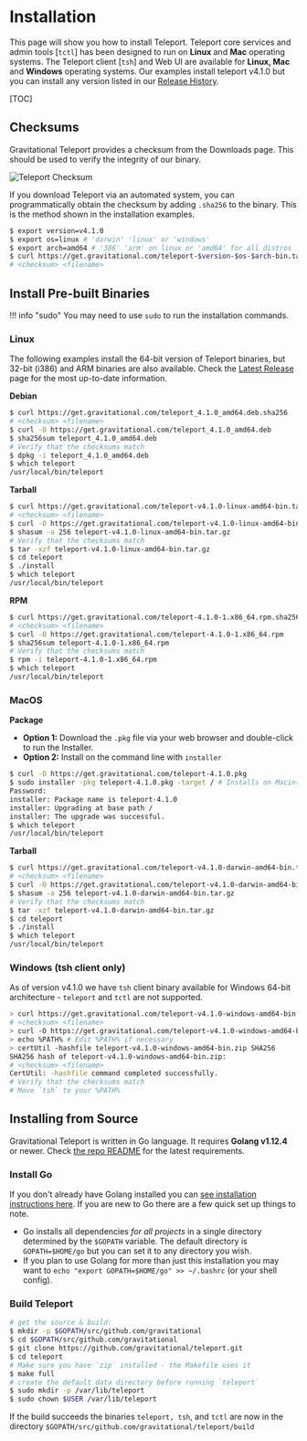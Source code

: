 # Installation

This page will show you how to install Teleport. Teleport core services and
admin tools [`tctl`] has been designed to run on **Linux** and **Mac** operating
systems. The Teleport client [`tsh`] and Web UI are available for **Linux, Mac**
and **Windows** operating systems. Our examples install teleport v4.1.0 but you
can install any version listed in our [Release
History](https://gravitational.com/teleport/releases/).

[TOC]

## Checksums

Gravitational Teleport provides a checksum from the Downloads page.  This should
be used to verify the integrity of our binary.

![Teleport Checksum](../img/teleport-sha.png)

If you download Teleport via an automated system, you can programmatically
obtain the checksum  by adding `.sha256` to the binary. This is the method shown
in the installation examples.

```bash
$ export version=v4.1.0
$ export os=linux # 'darwin' 'linux' or 'windows'
$ export arch=amd64 # '386' 'arm' on linux or 'amd64' for all distros
$ curl https://get.gravitational.com/teleport-$version-$os-$arch-bin.tar.gz.sha256
# <checksum> <filename>
```

## Install Pre-built Binaries

!!! info "sudo"
    You may need to use `sudo` to run the installation commands.

### Linux

The following examples install the 64-bit version of Teleport binaries, but
32-bit (i386) and ARM binaries are also available. Check the [Latest
Release](https://gravitational.com/teleport/download/) page for the most
up-to-date information.

**Debian**
```bash
$ curl https://get.gravitational.com/teleport_4.1.0_amd64.deb.sha256
# <checksum> <filename>
$ curl -O https://get.gravitational.com/teleport_4.1.0_amd64.deb
$ sha256sum teleport_4.1.0_amd64.deb
# Verify that the checksums match
$ dpkg -i teleport_4.1.0_amd64.deb
$ which teleport
/usr/local/bin/teleport
```

**Tarball**
```bash
$ curl https://get.gravitational.com/teleport-v4.1.0-linux-amd64-bin.tar.gz.sha256
# <checksum> <filename>
$ curl -O https://get.gravitational.com/teleport-v4.1.0-linux-amd64-bin.tar.gz
$ shasum -a 256 teleport-v4.1.0-linux-amd64-bin.tar.gz
# Verify that the checksums match
$ tar -xzf teleport-v4.1.0-linux-amd64-bin.tar.gz
$ cd teleport
$ ./install
$ which teleport
/usr/local/bin/teleport
```

**RPM**
```bash
$ curl https://get.gravitational.com/teleport-4.1.0-1.x86_64.rpm.sha256
# <checksum> <filename>
$ curl -O https://get.gravitational.com/teleport-4.1.0-1.x86_64.rpm
$ sha256sum teleport-4.1.0-1.x86_64.rpm
# Verify that the checksums match
$ rpm -i teleport-4.1.0-1.x86_64.rpm
$ which teleport
/usr/local/bin/teleport
```

### MacOS

**Package**

* **Option 1:** Download the `.pkg` file via your web browser and double-click
  to run the Installer.
* **Option 2:** Install on the command line with `installer`
```bash
$ curl -O https://get.gravitational.com/teleport-4.1.0.pkg
$ sudo installer -pkg teleport-4.1.0.pkg -target / # Installs on Macintosh HD
Password:
installer: Package name is teleport-4.1.0
installer: Upgrading at base path /
installer: The upgrade was successful.
$ which teleport
/usr/local/bin/teleport
```

**Tarball**
```bash
$ curl https://get.gravitational.com/teleport-v4.1.0-darwin-amd64-bin.tar.gz.sha256
# <checksum> <filename>
$ curl -O https://get.gravitational.com/teleport-v4.1.0-darwin-amd64-bin.tar.gz
$ shasum -a 256 teleport-v4.1.0-darwin-amd64-bin.tar.gz
# Verify that the checksums match
$ tar -xzf teleport-v4.1.0-darwin-amd64-bin.tar.gz
$ cd teleport
$ ./install
$ which teleport
/usr/local/bin/teleport
```

### Windows (tsh client only)

As of version v4.1.0 we have `tsh` client binary available for Windows 64-bit
architecture - `teleport` and `tctl` are not supported.

```sh
> curl https://get.gravitational.com/teleport-v4.1.0-windows-amd64-bin.zip.sha256
# <checksum> <filename>
> curl -O https://get.gravitational.com/teleport-v4.1.0-windows-amd64-bin.zip
> echo %PATH% # Edit %PATH% if necessary
> certUtil -hashfile teleport-v4.1.0-windows-amd64-bin.zip SHA256
SHA256 hash of teleport-v4.1.0-windows-amd64-bin.zip:
# <checksum> <filename>
CertUtil: -hashfile command completed successfully.
# Verify that the checksums match
# Move `tsh` to your %PATH%
```

## Installing from Source

Gravitational Teleport is written in Go language. It requires **Golang v1.12.4**
or newer. Check [the repo
README](https://github.com/gravitational/teleport#building-teleport) for the
latest requirements.

### Install Go

If you don't already have Golang installed you can [see installation
instructions here](https://golang.org/doc/install). If you are new to Go there
are a few quick set up things to note.

- Go installs all dependencies _for all projects_ in a single directory
  determined by the `$GOPATH` variable. The default directory is
  `GOPATH=$HOME/go` but you can set it to any directory you wish.
- If you plan to use Golang for more than just this installation you may want to
  `echo "export GOPATH=$HOME/go" >> ~/.bashrc` (or your shell config).

### Build Teleport

```bash
# get the source & build:
$ mkdir -p $GOPATH/src/github.com/gravitational
$ cd $GOPATH/src/github.com/gravitational
$ git clone https://github.com/gravitational/teleport.git
$ cd teleport
# Make sure you have `zip` installed - the Makefile uses it
$ make full
# create the default data directory before running `teleport`
$ sudo mkdir -p /var/lib/teleport
$ sudo chown $USER /var/lib/teleport
```

If the build succeeds the binaries `teleport, tsh`, and `tctl` are now in the
directory `$GOPATH/src/github.com/gravitational/teleport/build`

<!--Notes on what to do if the build does not succeed, troubleshooting-->
